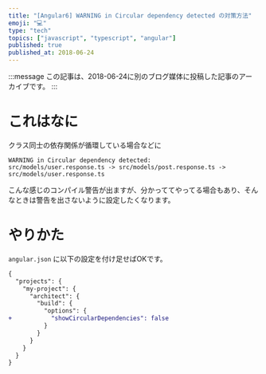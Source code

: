 ```yaml
---
title: "[Angular6] WARNING in Circular dependency detected の対策方法"
emoji: "💻"
type: "tech"
topics: ["javascript", "typescript", "angular"]
published: true
published_at: 2018-06-24
---
```


:::message
この記事は、2018-06-24に別のブログ媒体に投稿した記事のアーカイブです。
:::

# これはなに

クラス同士の依存関係が循環している場合などに

```
WARNING in Circular dependency detected:
src/models/user.response.ts -> src/models/post.response.ts -> src/models/user.response.ts
```

こんな感じのコンパイル警告が出ますが、分かっててやってる場合もあり、そんなときは警告を出さないように設定したくなります。

# やりかた

`angular.json` に以下の設定を付け足せばOKです。

```diff
{
  "projects": {
    "my-project": {
      "architect": {
        "build": {
          "options": {
+           "showCircularDependencies": false
          }
        }
      }
    }
  }
}
```

